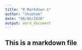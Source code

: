 ```yaml
---
title: "R Markdown-1"
author: "Shubham"
date: "08/06/2020"
output: word_document
---
```


## This is a markdown file